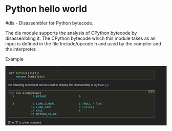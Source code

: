 # Python hello world

#dis - Disassembler for Python bytecode.

The dis module supports the analysis of CPython bytecode by disassembling it. The CPython bytecode which this module takes as
an input is defined in the file Include/opcode.h and used by the compiler and the interpreter.

Example

![image alt](https://github.com/leonemunyao/alx-higher_level_programming/blob/df6665ea728d46dd61a350f0ead5918806885ed7/0x00-python-hello_world/Images/Screenshot_20240722_060125.png)
